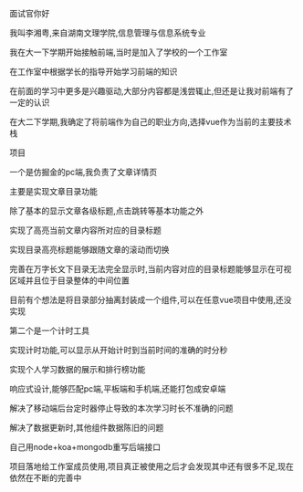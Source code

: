 面试官你好

我叫李湘粤,来自湖南文理学院,信息管理与信息系统专业

我在大一下学期开始接触前端,当时是加入了学校的一个工作室

在工作室中根据学长的指导开始学习前端的知识

在前面的学习中更多是兴趣驱动,大部分内容都是浅尝辄止,但还是让我对前端有了一定的认识

在大二下学期,我确定了将前端作为自己的职业方向,选择vue作为当前的主要技术栈

项目

一个是仿掘金的pc端,我负责了文章详情页

主要是实现文章目录功能

除了基本的显示文章各级标题,点击跳转等基本功能之外

实现了高亮当前文章内容所对应的目录标题

实现目录高亮标题能够跟随文章的滚动而切换

完善在万字长文下目录无法完全显示时,当前内容对应的目录标题能够显示在可视区域并且位于目录整体的中间位置

目前有个想法是将目录部分抽离封装成一个组件,可以在任意vue项目中使用,还没实现

第二个是一个计时工具

实现计时功能,可以显示从开始计时到当前时间的准确的时分秒

实现个人学习数据的展示和排行榜功能

响应式设计,能够匹配pc端,平板端和手机端,还能打包成安卓端

解决了移动端后台定时器停止导致的本次学习时长不准确的问题

解决了数据更新时,其他组件数据陈旧的问题

自己用node+koa+mongodb重写后端接口

项目落地给工作室成员使用,项目真正被使用之后才会发现其中还有很多不足,现在依然在不断的完善中



